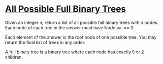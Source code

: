 # [All Possible Full Binary Trees](https://leetcode.com/problems/all-possible-full-binary-trees/)

Given an integer n, return a list of all possible full binary trees with n nodes. Each node of each tree in the answer must have Node.val == 0.  

Each element of the answer is the root node of one possible tree. You may return the final list of trees in any order.  

A full binary tree is a binary tree where each node has exactly 0 or 2 children.  